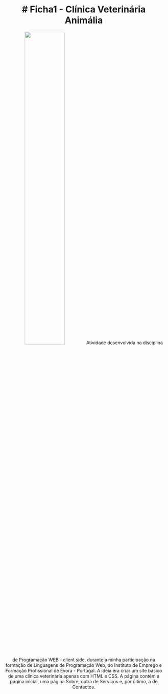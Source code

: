 <h1 align="center"># Ficha1 - Clínica Veterinária Animália</h1>
<p align="center">
<img width="50%" src= file:///C:/Users/HP/Desktop/Linguagem%20de%20Programa%C3%A7%C3%A3o/Programa%C3%A7%C3%A3o%20WEB%20-%20client%20side/Ficha1_WEB-main/src/img/Animalia-v2.png/img/>
Atividade desenvolvida na disciplina de Programação WEB - client side, durante a minha participação na formação de Linguagens de Programação Web, do Instituto de Emprego e Formação Profissional de Évora - Portugal. 
A ideia era criar um site básico de uma clínica veterinária apenas com HTML e CSS. A página contém a página inicial, uma página Sobre, outra de Serviços e, por último, a de Contactos.
</p>